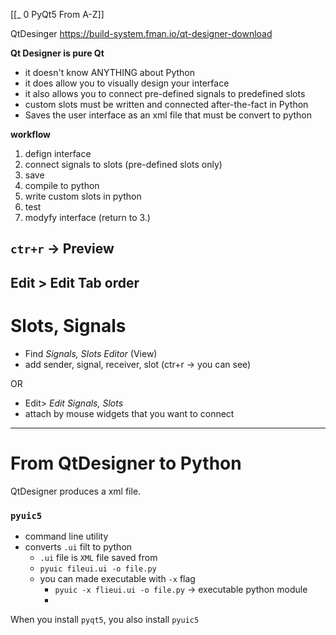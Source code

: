 [[_ 0 PyQt5 From A-Z]]

QtDesinger
https://build-system.fman.io/qt-designer-download

**Qt Designer is pure Qt**
- it doesn't know ANYTHING about Python
- it does allow you to visually design your interface
- it also allows you to connect pre-defined signals to predefined slots
- custom slots must be written and connected after-the-fact in Python
- Saves the user interface as an xml file that must be convert to python

**workflow**
1. defign interface
2. connect signals to slots (pre-defined slots only)
3. save
4. compile to python
5. write custom slots in python 
6. test
7. modyfy interface (return to 3.)

## `ctr+r` -> Preview

## Edit > Edit Tab order


# Slots, Signals
- Find *Signals, Slots Editor* (View)
- add sender, signal, receiver, slot (ctr+r -> you can see)

OR
- Edit> *Edit Signals, Slots*
- attach by mouse widgets that you want to connect




-------
# From QtDesigner to Python
QtDesigner produces a xml file.

### `pyuic5`
- command line utility
- converts `.ui` filt to python
	- `.ui` file is `XML` file saved from
	- `pyuic fileui.ui -o file.py`
	- you can made executable with `-x` flag
		- `pyuic -x flieui.ui -o file.py` -> executable python module
		- 
When you install `pyqt5`, you also install `pyuic5`







